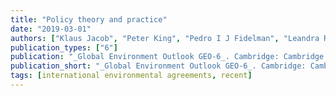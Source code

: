 ```yaml
---
title: "Policy theory and practice"
date: "2019-03-01"
authors: ["Klaus Jacob", "Peter King", "Pedro I J Fidelman", "Leandra R Goncalves", "James Hollway", "Sebastian Sewerin"]
publication_types: ["6"]
publication: "_Global Environment Outlook GEO-6_. Cambridge: Cambridge University Press, _pp. 283--300_"
publication_short: "_Global Environment Outlook GEO-6_. Cambridge: Cambridge University Press, _pp. 283--300_"
tags: [international environmental agreements, recent]
---
```

